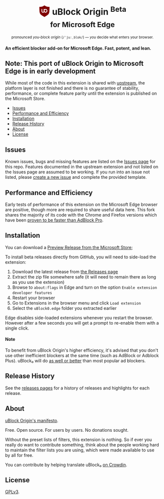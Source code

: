 <h1 align="center">
<sub>
<img  src="https://raw.githubusercontent.com/gorhill/uBlock/master/doc/img/icon38@2x.png"
      height="38"
      width="38">
</sub>
uBlock Origin <sup>Beta</sup> <br/>
<small>for Microsoft Edge</small>
</h1>
<p align="center">
<sup> <!-- Pronounciation -->
      pronounced <i>you-block origin</i> (<code>/ˈjuːˌblɒk/</code>) — <i>you</i> decide what enters your browser.
</sup>
</p>


**An efficient blocker add-on for Microsoft Edge. Fast, potent, and lean.**

## Note: This port of uBlock Origin to Microsoft Edge is in early development
While most of the code in this extension is shared with [upstream](https://github.com/gorhill/uBlock), the platform layer is not finished and there is no guarantee of stability, performance, or complete feature parity until the extension is published on the Microsoft Store.

* [Issues](#issues)
* [Performance and Efficiency](#performance)
* [Installation](#installation)
* [Release History](#release-history)
* [About](#about)
* [License](#license)

## Issues

Known issues, bugs and missing features are listed on the [Issues page](https://github.com/nikrolls/uBlock-Edge/issues) for this repo. Features documented in the upstream extension and not listed on the Issues page are assumed to be working. If you run into an issue not listed, please [create a new issue](https://github.com/nikrolls/uBlock-Edge/issues) and complete the provided template.

## Performance and Efficiency

Early tests of performance of this extension on the Microsoft Edge browser are positive, though more are required to share useful data here. This fork shares the majority of its code with the Chrome and Firefox versions which have been [proven to be faster than AdBlock Pro](https://github.com/gorhill/uBlock#performance).

## Installation

You can download a [Preview Release from the Microsoft Store](https://www.microsoft.com/store/p/app/9nblggh444l4);

To install beta releases directly from GitHub, you will need to side-load the extension:

1. Download the latest release from [the Releases page](https://github.com/nikrolls/uBlock-Edge/releases)
2. Extract the zip file somewhere safe (it will need to remain there as long as you use the extension)
3. Browse to `about:flags` in Edge and turn on the option `Enable extension developer features`
4. Restart your browser
5. Go to Extensions in the browser menu and click `Load extension`
6. Select the `uBlock0.edge` folder you extracted earlier

Edge disables side-loaded extensions whenever you restart the browser. However after a few seconds you will get a prompt to re-enable them with a single click.

#### Note

To benefit from uBlock Origin's higher efficiency, it's advised that you don't use other inefficient blockers at the same time (such as AdBlock or Adblock Plus). uBlock₀ will do [as well or better](#blocking) than most popular ad blockers.

## Release History

See the [releases pages](https://github.com/gorhill/uBlock/releases) for a history of releases and highlights for each release.

## About

[uBlock Origin's manifesto](MANIFESTO.md).

Free. Open source. For users by users. No donations sought.

Without the preset lists of filters, this extension is nothing. So if ever you
really do want to contribute something, think about the people working hard
to maintain the filter lists you are using, which were made available to use by
all for free.

You can contribute by helping translate uBlock₀ [on Crowdin](https://crowdin.net/project/ublock).

## License

[GPLv3](LICENSE.txt).
